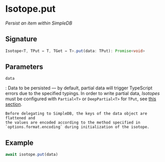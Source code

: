 # Isotope.put

*Persist an item within SimpleDB*

## Signature

``` ts
Isotope<T, TPut = T, TGet = T>.put(data: TPut): Promise<void>
```

## Parameters

`data`

:   Data to be persisted &mdash; by default, partial data will trigger
    TypeScript errors due to the specified typings. In order to write partial
    data, *Isotopes* must be configured with `Partial<T>` or `DeepPartial<T>`
    for `TPut`, see [this section][1].

    Before delegating to SimpleDB, the keys of the data object are flattened and
    the values are encoded according to the method specified in
    `options.format.encoding` during initialization of the isotope.

  [1]: new.md

## Example

``` ts
await isotope.put(data)
```
